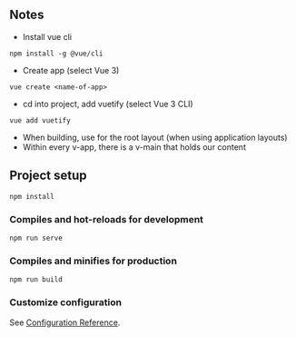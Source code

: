 ## Notes

*   Install vue cli
```
npm install -g @vue/cli
```
*   Create app (select Vue 3)
```
vue create <name-of-app>
```
*   cd into project, add vuetify (select Vue 3 CLI)
```
vue add vuetify
```
*   When building, use <v-app> for the root layout (when using application layouts)
*   Within every v-app, there is a v-main that holds our content

## Project setup
```
npm install
```

### Compiles and hot-reloads for development
```
npm run serve
```

### Compiles and minifies for production
```
npm run build
```

### Customize configuration
See [Configuration Reference](https://cli.vuejs.org/config/).